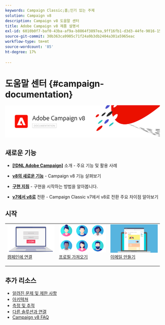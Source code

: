 ```yaml
---
keywords: Campaign Classic;홈;인기 있는 주제
solution: Campaign v8
description: Campaign v8 도움말 센터
title: Adobe Campaign v8 제품 설명서
exl-id: 6010b0f7-baf0-43ba-af9a-b8864f3897ea,9ff16fb1-d3d3-44fe-9016-15abffdbc74e
source-git-commit: 30b363ca9905c71f24a9b3db2404a301a5965eac
workflow-type: tm+mt
source-wordcount: '85'
ht-degree: 17%

---
```


# 도움말 센터 {#campaign-documentation}

![](assets/banner-documentationv8.png)

## 새로운 기능

* **[ [!DNL Adobe Campaign]](start/get-started.md)**  소개 - 주요 기능 및 활용 사례

* **[v8의 새로운 기능](start/whats-new.md)**  - Campaign v8 기능 살펴보기

* **[구현 지침](start/implement.md)**   - 구현을 시작하는 방법을 알아봅니다.

* **[v7에서 v8로](start/capability-matrix.md)**  전환 - Campaign Classic v7에서 v8로 전환 주요 차이점 알아보기

## 시작

<table>
<tr>
  <td valign="bottom">
    <a href="start/connect.md">
      <img alt="Connect" src="start/assets/do-not-localize/login.jpeg"/>
    </a>
    <div>
    <a href="start/connect.md">캠페인에 연결</a>
    </div>
    <br>
  </td>

<td valign="bottom">
      <a href="start/import.md">
       <img alt="가져오기" src="start/assets/do-not-localize/profiles.jpeg" />
       </a>
    <div><a href="start/import.md">프로필 가져오기</a>
    </div>
    <br>
  </td>
  <td valign="bottom">
    <a href="start/create-message.md">
      <img alt="이메일" src="start/assets/do-not-localize/email-design.jpeg" />
    </a>
    <div>
    <a href="start/create-message.md">이메일 만들기</a>
    </div>
    <br>
  </td>
</tr>
</table>

## 추가 리소스

* [알려진 문제 및 제한 사항](start/known-limitations.md)
* [아키텍쳐](dev/architecture.md)
* [측정 및 추적](start/reporting.md)
* [다른 솔루션과 연결](connect/integration.md)
* [Campaign v8 FAQ](start/campaign-faq.md)
